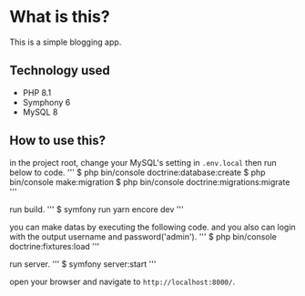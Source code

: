 # What is this?
This is a simple blogging app.

## Technology used
- PHP 8.1
- Symphony 6
- MySQL 8

## How to use this?
in the project root, change your MySQL's setting in `.env.local` then run below to code.
'''
$ php bin/console doctrine:database:create
$ php bin/console make:migration
$ php bin/console doctrine:migrations:migrate
'''

run build.
'''
$ symfony run yarn encore dev
'''

you can make datas by executing the following code.
and you also can login with the output username and password('admin').
'''
$ php bin/console doctrine:fixtures:load
'''

run server.
'''
$ symfony server:start
'''

open your browser and navigate to `http://localhost:8000/`.
